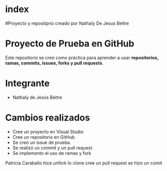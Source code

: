 
# index
#Proyecto y repositprio creado por Nathaly De Jesus Beltre 

# Proyecto de Prueba en GitHub

Este repositorio se creó como práctica para aprender a usar **repositorios, ramas, commits, issues, forks y pull requests**.

# Integrante
- Nathaly de Jesús Beltre 

# Cambios realizados
- Cree un proyecto en Visual Studio
- Cree un repositorio en GitHub
- Se creó un issue de prueba.
- Se realizó un commit y un pull request.
- Se implemento el uso de ramas y fork 

Patricia Caraballo
hice unfork
lo clone
cree un pull request
se hizo un comit
